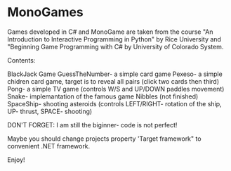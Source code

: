 # MonoGames
Games developed in C# and MonoGame are taken from the course "An Introduction to Interactive Programming in Python"
by Rice University and "Beginning Game Programming with C# by University of Colorado System.

Contents:

BlackJack	Game
GuessTheNumber- a simple card game
Pexeso-	a simple chidren card game, target is to reveal all pairs (click two cards then third)
Pong- a simple TV game (controls W/S and UP/DOWN paddles movement)
Snake- implemantation of the famous game Nibbles (not finished)
SpaceShip- shooting asteroids (controls LEFT/RIGHT- rotation of the ship, UP- thrust, SPACE- shooting)

DON'T FORGET: I am still the biginner- code is not perfect!

Maybe you should change projects property 'Target framework" to convenient .NET framework.

Enjoy!
